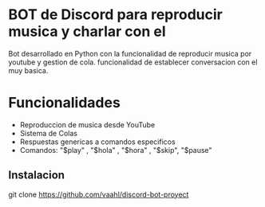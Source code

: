 # BOT de Discord para reproducir musica y charlar con el

Bot desarrollado en Python con la funcionalidad de reproducir musica por youtube y gestion de cola.
funcionalidad de establecer conversacion con el muy basica.

# Funcionalidades

- Reproduccion de musica desde YouTube
- Sistema de Colas
- Respuestas genericas a comandos especificos
- Comandos: "$play" , "$hola" , "$hora" , "$skip", "$pause"

## Instalacion 

git clone https://github.com/vaahl/discord-bot-proyect


